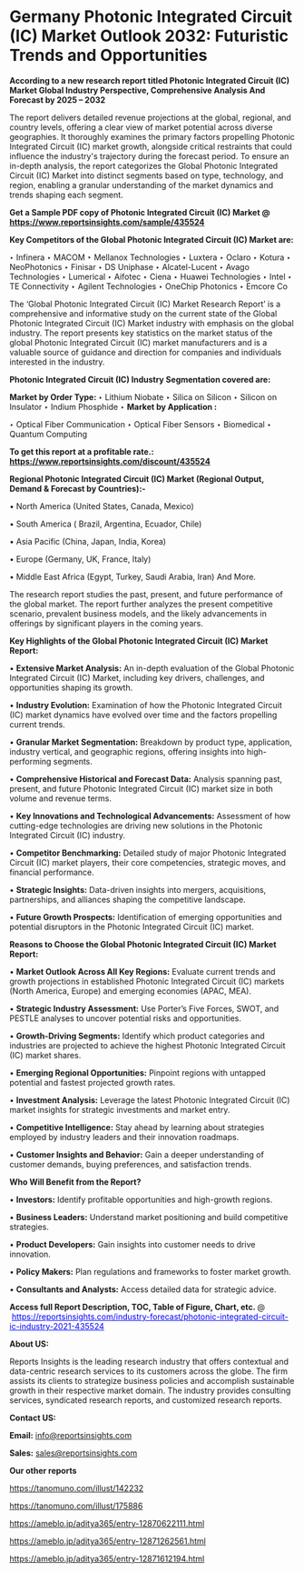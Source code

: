 # Germany Photonic Integrated Circuit (IC) Market Outlook 2032: Futuristic Trends and Opportunities

<strong>According to a new research report titled Photonic Integrated Circuit (IC) Market Global Industry Perspective, Comprehensive Analysis And Forecast by 2025 – 2032</strong>

The report delivers detailed revenue projections at the global, regional, and country levels, offering a clear view of market potential across diverse geographies. It thoroughly examines the primary factors propelling Photonic Integrated Circuit (IC) market growth, alongside critical restraints that could influence the industry's trajectory during the forecast period. To ensure an in-depth analysis, the report categorizes the Global Photonic Integrated Circuit (IC) Market into distinct segments based on type, technology, and region, enabling a granular understanding of the market dynamics and trends shaping each segment.

<strong>Get a Sample PDF copy of Photonic Integrated Circuit (IC) Market </strong><strong>@<a href=https://www.reportsinsights.com/sample/435524 style=color:#0000ff;> https://www.reportsinsights.com/sample/435524</a></strong></font>

<strong>Key Competitors of the Global Photonic Integrated Circuit (IC) Market are:</strong>

‣ Infinera
‣ MACOM
‣ Mellanox Technologies
‣ Luxtera
‣ Oclaro
‣ Kotura
‣ NeoPhotonics
‣ Finisar
‣ DS Uniphase
‣ Alcatel-Lucent
‣ Avago Technologies
‣ Lumerical
‣ Aifotec
‣ Ciena
‣ Huawei Technologies
‣ Intel
‣ TE Connectivity
‣ Agilent Technologies
‣ OneChip Photonics
‣ Emcore Co

The ‘Global Photonic Integrated Circuit (IC) Market Research Report’ is a comprehensive and informative study on the current state of the Global Photonic Integrated Circuit (IC) Market industry with emphasis on the global industry. The report presents key statistics on the market status of the global Photonic Integrated Circuit (IC) market manufacturers and is a valuable source of guidance and direction for companies and individuals interested in the industry.

<strong>Photonic Integrated Circuit (IC) Industry Segmentation covered are:</strong>

<strong>Market by Order Type: </strong>
‣ Lithium Niobate
‣ Silica on Silicon
‣ Silicon on Insulator
‣ Indium Phosphide
‣ 
<strong>Market by Application :</strong>

‣ Optical Fiber Communication
‣ Optical Fiber Sensors
‣ Biomedical
‣ Quantum Computing

<strong>To get this report at a profitable rate.: <a href=https://www.reportsinsights.com/discount/435524 style=color:#0000ff;>https://www.reportsinsights.com/discount/435524</a></strong></font>

<strong>Regional Photonic Integrated Circuit (IC) Market (Regional Output, Demand &amp; Forecast by Countries):-</strong>

• North America (United States, Canada, Mexico)

• South America ( Brazil, Argentina, Ecuador, Chile)

• Asia Pacific (China, Japan, India, Korea)

• Europe (Germany, UK, France, Italy)

• Middle East Africa (Egypt, Turkey, Saudi Arabia, Iran) And More.

The research report studies the past, present, and future performance of the global market. The report further analyzes the present competitive scenario, prevalent business models, and the likely advancements in offerings by significant players in the coming years.

<strong>Key Highlights of the Global Photonic Integrated Circuit (IC) Market Report:</strong>

• <strong>Extensive Market Analysis:</strong> An in-depth evaluation of the Global Photonic Integrated Circuit (IC) Market, including key drivers, challenges, and opportunities shaping its growth.

• <strong>Industry Evolution:</strong> Examination of how the Photonic Integrated Circuit (IC) market dynamics have evolved over time and the factors propelling current trends.

• <strong>Granular Market Segmentation:</strong> Breakdown by product type, application, industry vertical, and geographic regions, offering insights into high-performing segments.

• <strong>Comprehensive Historical and Forecast Data:</strong> Analysis spanning past, present, and future Photonic Integrated Circuit (IC) market size in both volume and revenue terms.

• <strong>Key Innovations and Technological Advancements:</strong> Assessment of how cutting-edge technologies are driving new solutions in the Photonic Integrated Circuit (IC) industry.

• <strong>Competitor Benchmarking:</strong> Detailed study of major Photonic Integrated Circuit (IC) market players, their core competencies, strategic moves, and financial performance.

• <strong>Strategic Insights:</strong> Data-driven insights into mergers, acquisitions, partnerships, and alliances shaping the competitive landscape.

• <strong>Future Growth Prospects:</strong> Identification of emerging opportunities and potential disruptors in the Photonic Integrated Circuit (IC) market.

<strong>Reasons to Choose the Global Photonic Integrated Circuit (IC) Market Report:</strong>

• <strong>Market Outlook Across All Key Regions:</strong> Evaluate current trends and growth projections in established Photonic Integrated Circuit (IC) markets (North America, Europe) and emerging economies (APAC, MEA).

• <strong>Strategic Industry Assessment:</strong> Use Porter’s Five Forces, SWOT, and PESTLE analyses to uncover potential risks and opportunities.

• <strong>Growth-Driving Segments:</strong> Identify which product categories and industries are projected to achieve the highest Photonic Integrated Circuit (IC) market shares.

• <strong>Emerging Regional Opportunities:</strong> Pinpoint regions with untapped potential and fastest projected growth rates.

• <strong>Investment Analysis:</strong> Leverage the latest Photonic Integrated Circuit (IC) market insights for strategic investments and market entry.

• <strong>Competitive Intelligence:</strong> Stay ahead by learning about strategies employed by industry leaders and their innovation roadmaps.

• <strong>Customer Insights and Behavior:</strong> Gain a deeper understanding of customer demands, buying preferences, and satisfaction trends.

<strong>Who Will Benefit from the Report?</strong>

• <strong>Investors:</strong> Identify profitable opportunities and high-growth regions.

• <strong>Business Leaders:</strong> Understand market positioning and build competitive strategies.

• <strong>Product Developers:</strong> Gain insights into customer needs to drive innovation.

• <strong>Policy Makers:</strong> Plan regulations and frameworks to foster market growth.

• <strong>Consultants and Analysts:</strong> Access detailed data for strategic advice.
</ul>
<strong>Access full Report Description, TOC, Table of Figure, Chart, etc. </strong>@  <a href=https://reportsinsights.com/industry-forecast/photonic-integrated-circuit-ic-industry-2021-435524 style=color:#0000ff;>https://reportsinsights.com/industry-forecast/photonic-integrated-circuit-ic-industry-2021-435524</a></font>

<strong><strong>About US</strong>:</strong>

Reports Insights is the leading research industry that offers contextual and data-centric research services to its customers across the globe. The firm assists its clients to strategize business policies and accomplish sustainable growth in their respective market domain. The industry provides consulting services, syndicated research reports, and customized research reports.

<strong>Contact US:</strong>

<p class=""""><b>Email:</b> <a href=mailto:info@reportsinsights.com>info@reportsinsights.com</a></p>
<p class=""""><b>Sales:</b> <a href=mailto:sales@reportsinsights.com>sales@reportsinsights.com</a></p>

<strong>Our other reports</strong>

<a href=https://tanomuno.com/illust/142232>https://tanomuno.com/illust/142232</a>

<a href=https://tanomuno.com/illust/175886>https://tanomuno.com/illust/175886</a>

<a href=https://ameblo.jp/aditya365/entry-12870622111.html>https://ameblo.jp/aditya365/entry-12870622111.html</a>

<a href=https://ameblo.jp/aditya365/entry-12871262561.html>https://ameblo.jp/aditya365/entry-12871262561.html</a>

<a href=https://ameblo.jp/aditya365/entry-12871612194.html>https://ameblo.jp/aditya365/entry-12871612194.html</a>
